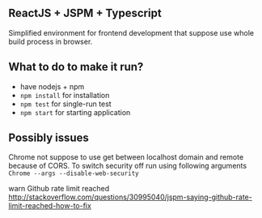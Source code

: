 ## ReactJS + JSPM + Typescript

Simplified environment for frontend development that suppose use whole build process in browser.

## What to do to make it run?

- have nodejs + npm
- ```npm install``` for installation
- ```npm test``` for single-run test
- ```npm start``` for starting application

## Possibly issues

Chrome not suppose to use get between localhost domain and remote because of CORS. To switch security off run using following arguments ```Chrome --args --disable-web-security```

warn Github rate limit reached 
http://stackoverflow.com/questions/30995040/jspm-saying-github-rate-limit-reached-how-to-fix
